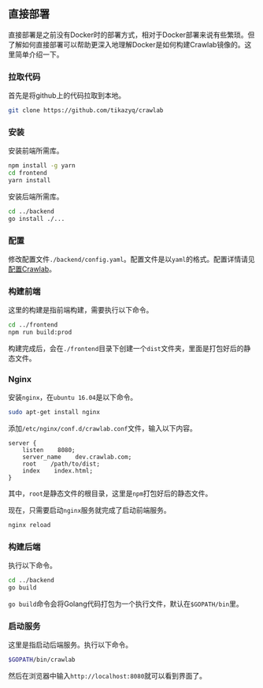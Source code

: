 ## 直接部署

直接部署是之前没有Docker时的部署方式，相对于Docker部署来说有些繁琐。但了解如何直接部署可以帮助更深入地理解Docker是如何构建Crawlab镜像的。这里简单介绍一下。

### 拉取代码

首先是将github上的代码拉取到本地。

```bash
git clone https://github.com/tikazyq/crawlab
```

### 安装

安装前端所需库。

```bash
npm install -g yarn
cd frontend
yarn install
```

安装后端所需库。

```bash
cd ../backend
go install ./...
```

### 配置

修改配置文件`./backend/config.yaml`。配置文件是以`yaml`的格式。配置详情请见[配置Crawlab](../Config/README.md)。

### 构建前端

这里的构建是指前端构建，需要执行以下命令。

```bash
cd ../frontend
npm run build:prod
```

构建完成后，会在`./frontend`目录下创建一个`dist`文件夹，里面是打包好后的静态文件。

### Nginx

安装`nginx`，在`ubuntu 16.04`是以下命令。

```bash
sudo apt-get install nginx
```

添加`/etc/nginx/conf.d/crawlab.conf`文件，输入以下内容。

```
server {
    listen    8080;
    server_name    dev.crawlab.com;
    root    /path/to/dist;
    index    index.html;
}
```

其中，`root`是静态文件的根目录，这里是`npm`打包好后的静态文件。

现在，只需要启动`nginx`服务就完成了启动前端服务。

```bash
nginx reload
```

### 构建后端

执行以下命令。

```bash
cd ../backend
go build
```

`go build`命令会将Golang代码打包为一个执行文件，默认在`$GOPATH/bin`里。

### 启动服务

这里是指启动后端服务。执行以下命令。

```bash
$GOPATH/bin/crawlab
```

然后在浏览器中输入`http://localhost:8080`就可以看到界面了。

